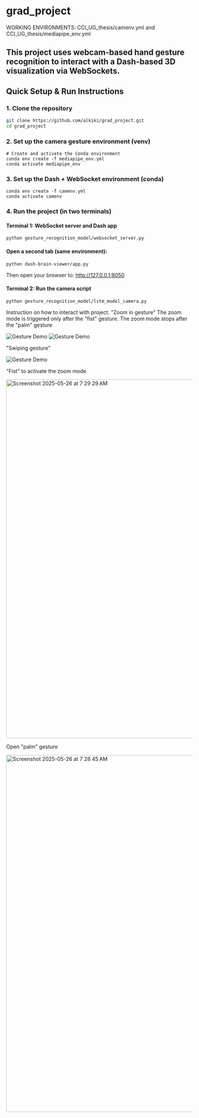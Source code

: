 # grad_project

WORKING ENVIRONMENTS: CCI_UG_thesis/camenv.yml and CCI_UG_thesis/mediapipe_env.yml

This project uses webcam-based hand gesture recognition to interact with a Dash-based 3D visualization via WebSockets.
---

## Quick Setup & Run Instructions

###  1. Clone the repository

```bash
git clone https://github.com/alkiki/grad_project.git
cd grad_project
```
### 2. Set up the camera gesture environment (venv)
```
# Create and activate the Conda environment
conda env create -f mediapipe_env.yml
conda activate mediapipe_env
```
### 3. Set up the Dash + WebSocket environment (conda)
```# Create and activate the Conda environment
conda env create -f camenv.yml
conda activate camenv
```
### 4. Run the project (in two terminals)
#### Terminal 1: WebSocket server and Dash app
```conda activate mediapipe_env
python gesture_recognition_model/websocket_server.py
```
#### Open a second tab (same environment):
```conda activate camenv
python dash-brain-viewer/app.py
```
Then open your browser to:
http://127.0.0.1:8050

#### Terminal 2: Run the camera script
```conda activate mediapipe_env       # On Windows: camenv\Scripts\activate
python gesture_recognition_model/lstm_model_camera.py
```
Instruction on how to interact with project. 
"Zoom in gesture"
The zoom mode is triggered only after the "fist" gesture. The zoom mode stops after the "palm" gesture


![Gesture Demo](zoom_in.gif)
![Gesture Demo](zoom_out.gif)




"Swiping gesture"


![Gesture Demo](swipe_left.gif)




"Fist" to activate the zoom mode 


<img width="965" alt="Screenshot 2025-05-26 at 7 29 29 AM" src="https://github.com/user-attachments/assets/4ab5dc25-683a-4f5f-8d7b-77be9e451d7d" />



Open "palm" gesture


<img width="960" alt="Screenshot 2025-05-26 at 7 28 45 AM" src="https://github.com/user-attachments/assets/525dff27-476f-4619-80da-aa44f2e89e36" />


